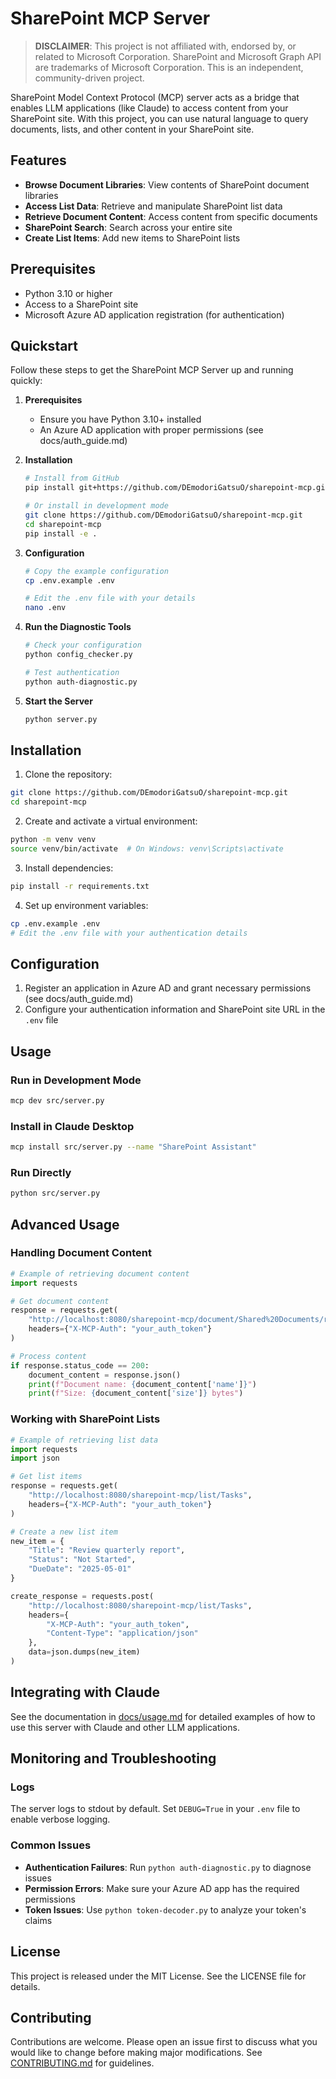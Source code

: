 # SharePoint MCP Server

> **DISCLAIMER**: This project is not affiliated with, endorsed by, or related to Microsoft Corporation. SharePoint and Microsoft Graph API are trademarks of Microsoft Corporation. This is an independent, community-driven project.

SharePoint Model Context Protocol (MCP) server acts as a bridge that enables LLM applications (like Claude) to access content from your SharePoint site. With this project, you can use natural language to query documents, lists, and other content in your SharePoint site.

## Features

- **Browse Document Libraries**: View contents of SharePoint document libraries
- **Access List Data**: Retrieve and manipulate SharePoint list data
- **Retrieve Document Content**: Access content from specific documents
- **SharePoint Search**: Search across your entire site
- **Create List Items**: Add new items to SharePoint lists

## Prerequisites

- Python 3.10 or higher
- Access to a SharePoint site
- Microsoft Azure AD application registration (for authentication)

## Quickstart

Follow these steps to get the SharePoint MCP Server up and running quickly:

1. **Prerequisites**
   - Ensure you have Python 3.10+ installed
   - An Azure AD application with proper permissions (see docs/auth_guide.md)

2. **Installation**
   ```bash
   # Install from GitHub
   pip install git+https://github.com/DEmodoriGatsuO/sharepoint-mcp.git

   # Or install in development mode
   git clone https://github.com/DEmodoriGatsuO/sharepoint-mcp.git
   cd sharepoint-mcp
   pip install -e .
   ```

3. **Configuration**
   ```bash
   # Copy the example configuration
   cp .env.example .env
   
   # Edit the .env file with your details
   nano .env
   ```

4. **Run the Diagnostic Tools**
   ```bash
   # Check your configuration
   python config_checker.py
   
   # Test authentication
   python auth-diagnostic.py
   ```

5. **Start the Server**
   ```bash
   python server.py
   ```

## Installation

1. Clone the repository:

```bash
git clone https://github.com/DEmodoriGatsuO/sharepoint-mcp.git
cd sharepoint-mcp
```

2. Create and activate a virtual environment:

```bash
python -m venv venv
source venv/bin/activate  # On Windows: venv\Scripts\activate
```

3. Install dependencies:

```bash
pip install -r requirements.txt
```

4. Set up environment variables:

```bash
cp .env.example .env
# Edit the .env file with your authentication details
```

## Configuration

1. Register an application in Azure AD and grant necessary permissions (see docs/auth_guide.md)
2. Configure your authentication information and SharePoint site URL in the `.env` file

## Usage

### Run in Development Mode

```bash
mcp dev src/server.py
```

### Install in Claude Desktop

```bash
mcp install src/server.py --name "SharePoint Assistant"
```

### Run Directly

```bash
python src/server.py
```

## Advanced Usage

### Handling Document Content

```python
# Example of retrieving document content
import requests

# Get document content
response = requests.get(
    "http://localhost:8080/sharepoint-mcp/document/Shared%20Documents/report.docx", 
    headers={"X-MCP-Auth": "your_auth_token"}
)

# Process content
if response.status_code == 200:
    document_content = response.json()
    print(f"Document name: {document_content['name']}")
    print(f"Size: {document_content['size']} bytes")
```

### Working with SharePoint Lists

```python
# Example of retrieving list data
import requests
import json

# Get list items
response = requests.get(
    "http://localhost:8080/sharepoint-mcp/list/Tasks", 
    headers={"X-MCP-Auth": "your_auth_token"}
)

# Create a new list item
new_item = {
    "Title": "Review quarterly report",
    "Status": "Not Started",
    "DueDate": "2025-05-01"
}

create_response = requests.post(
    "http://localhost:8080/sharepoint-mcp/list/Tasks", 
    headers={
        "X-MCP-Auth": "your_auth_token",
        "Content-Type": "application/json"
    },
    data=json.dumps(new_item)
)
```

## Integrating with Claude

See the documentation in [docs/usage.md](docs/usage.md) for detailed examples of how to use this server with Claude and other LLM applications.

## Monitoring and Troubleshooting

### Logs

The server logs to stdout by default. Set `DEBUG=True` in your `.env` file to enable verbose logging.

### Common Issues

- **Authentication Failures**: Run `python auth-diagnostic.py` to diagnose issues
- **Permission Errors**: Make sure your Azure AD app has the required permissions
- **Token Issues**: Use `python token-decoder.py` to analyze your token's claims

## License

This project is released under the MIT License. See the LICENSE file for details.

## Contributing

Contributions are welcome. Please open an issue first to discuss what you would like to change before making major modifications. See [CONTRIBUTING.md](CONTRIBUTING.md) for guidelines.